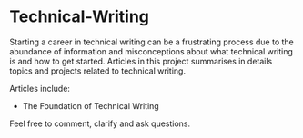# Technical-Writing
Starting a career in technical writing can be a frustrating process due to the abundance of information and misconceptions about what technical writing is and how to get started.
Articles in this project summarises in details topics and projects related to technical writing. 

Articles include:
- The Foundation of Technical Writing


Feel free to comment, clarify and ask questions.
